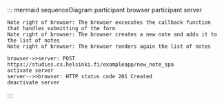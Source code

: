 ::: mermaid
sequenceDiagram
    participant browser
    participant server

    Note right of browser: The browser excecutes the callback function that handles submitting of the form
    Note right of browser: The browser creates a new note and adds it to the list of notes
    Note right of browser: The browser renders again the list of notes

    browser->>server: POST https://studies.cs.helsinki.fi/exampleapp/new_note_spa
    activate server
    server-->>browser: HTTP status code 201 Created
    deactivate server
:::